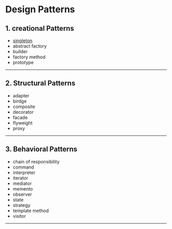 # Design Patterns 


## 1. creational Patterns
  - [singleton](../Creational_Patterns/singleton.README.md)
  - abstract factory
  - builder
  - factory method
  - prototype
 ------
## 2. Structural Patterns
  - adapter
  - birdge
  - composite
  - decorator
  - facade
  - flyweight
  - proxy
-------
## 3. Behavioral Patterns
  - chain of responsibility
  - command
  - interpreter
  - iterator
  - mediator
  - memento
  - observer
  - state
  - strategy
  - template method
  - visitor
 -----
